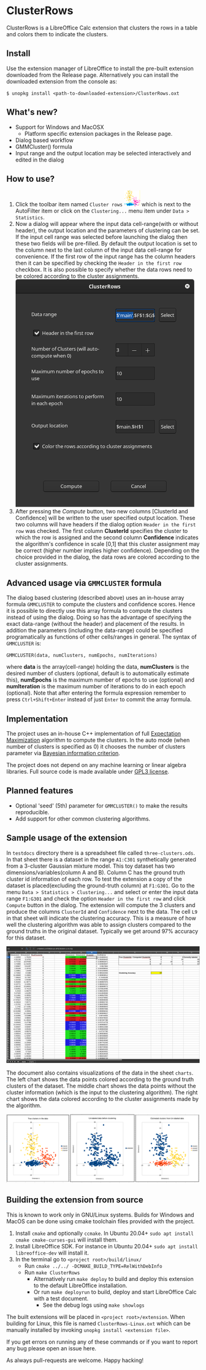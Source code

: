 # ClusterRows

ClusterRows is a LibreOffice Calc extension that clusters the rows in a table and colors them to indicate the clusters.

## Install
Use the extension manager of LibreOffice to install the pre-built extension downloaded from the Release page. Alternatively you can install the downloaded extension from the console as:
```
$ unopkg install <path-to-downloaded-extension>/ClusterRows.oxt
```

## What's new?
* Support for Windows and MacOSX
  * Platform specific extension packages in the Release page.
* Dialog based workflow
* GMMCluster() formula
* Input range and the output location may be selected interactively and edited in the dialog

## How to use?

1. Click the toolbar item named `Cluster rows` ![icon](img/icon.png) which is next to the AutoFilter item or click on the `Clustering...` menu item under `Data > Statistics`.
2. Now a dialog will appear where the input data cell-range(with or without header), the output location and the parameters of clustering can be set. If the input cell range was selected before launching the dialog then these two fields will be pre-filled. By default the output location is set to the column next to the last column of the input data cell-range for convenience. If the first row of the input range has the column headers then it can be specified by checking the `Header in the first row` checkbox. It is also possible to specify whether the data rows need to be colored according to the cluster assignments.\
![Dialog](img/dialog.png)
3. After pressing the *Compute* button, two new columns [ClusterId and Confidence] will be written to the user specified output location. These two columns will have headers if the dialog option `Header in the first row` was checked. The first column **ClusterId** specifies the cluster to which the row is assigned and the second column **Confidence** indicates the algorithm's confidence in scale [0,1] that this cluster assignment may be correct (higher number implies higher confidence). Depending on the choice provided in the dialog, the data rows are colored according to the cluster assignments.

## Advanced usage via `GMMCLUSTER` formula

The dialog based clustering (described above) uses an in-house array formula `GMMCLUSTER` to compute the clusters and confidence scores. Hence it is possible to directly use this array formula to compute the clusters instead of using the dialog. Doing so has the advantage of specifying the exact data-range (without the header) and placement of the results. In addition the parameters (including the data-range) could be specified programatically as functions of other cells/ranges in general. The syntax of `GMMCLUSTER` is:
```
GMMCLUSTER(data, numClusters, numEpochs, numIterations)
```
where **data** is the array(cell-range) holding the data, **numClusters** is the desired number of clusters (optional, default is to automatically estimate this), **numEpochs** is the maximum number of epochs to use (optional) and **numIteration** is the maximum number of iterations to do in each epoch (optional). Note that after entering the formula expression remember to press `Ctrl+Shift+Enter` instead of just `Enter` to commit the array formula.

## Implementation

The project uses an in-house C++ implementation of full [Expectation Maximization](https://en.wikipedia.org/wiki/Expectation%E2%80%93maximization_algorithm) algorithm to compute the clusters. In the auto mode (when number of clusters is specified as 0) it chooses the number of clusters parameter via [Bayesian information criterion](https://en.wikipedia.org/wiki/Bayesian_information_criterion).

The project does not depend on any machine learning or linear algebra libraries. Full source code is made available under [GPL3 license](https://www.gnu.org/licenses/gpl-3.0.en.html).

## Planned features

* Optional 'seed' (5th) parameter for `GMMCLUSTER()` to make the results reproducible.
* Add support for other common clustering algorithms.

## Sample usage of the extension
In `testdocs` directory there is a spreadsheet file called `three-clusters.ods`. In that sheet there is a dataset in the range `A1:C301` synthetically  generated from a 3-cluster Gaussian mixture model. This toy dataset has two dimensions/variables(column A and B). Column C has the ground truth cluster id information of each row. To test the extension a copy of the dataset is placed(excluding the ground-truth column) at `F1:G301`. Go to the menu `Data > Statistics > Clustering...` and select or enter the input data range `F1:G301` and check the option `Header in the first row` and click `Compute` button in the dialog. The extension will compute the 3 clusters and produce the columns `ClusterId` and `Confidence` next to the data. The cell `L9` in that sheet will indicate the clustering accuracy. This is a measure of how well the clustering algorithm was able to assign clusters compared to the ground truths in the original dataset. Typically we get around 97% accuracy for this dataset.

![Clustering Output](img/output.png)

The document also contains visualizations of the data in the sheet `charts`. The left chart shows the data points colored according to the ground truth clusters of the dataset. The middle chart shows the data points without the cluster information (which is the input to the clustering algorithm). The right chart shows the data colored according to the cluster assignments made by the algorithm.

![Visualization](img/chart.png)

## Building the extension from source

This is known to work only in GNU/Linux systems. Builds for Windows and MacOS can be done using cmake toolchain files provided with the project.
1. Install `cmake` and optionally `ccmake`. In Ubuntu 20.04+ `sudo apt install cmake cmake-curses-gui` will install them.
2. Install LibreOffice SDK. For instance in Ubuntu 20.04+ `sudo apt install libreoffice-dev` will install it.
3. In the terminal go to `<project root>/build/linux/`
   * Run `cmake ../../ -DCMAKE_BUILD_TYPE=RelWithDebInfo`
   * Run `make ClusterRows`
     * Alternatively run `make deploy` to build and deploy this extension to the default LibreOffice installation.
     * Or run `make deployrun` to build, deploy and start LibreOffice Calc with a test document.
       * See the debug logs using `make showlogs`

The built extensions will be placed in `<project root>/extension`. When building for Linux, this file is named `ClusterRows-Linux.oxt` which can be manually installed by invoking `unopkg install <extension file>`.

If you get errors on running any of these commands or if you want to report any bug please open an issue here.

As always pull-requests are welcome. Happy hacking!
